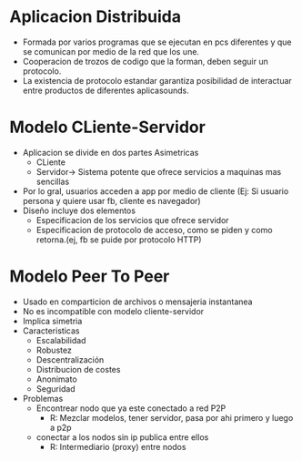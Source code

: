 # Aplicacion Distribuida
  - Formada por varios programas que se ejecutan en pcs diferentes y que se comunican por medio de la red que los une.
  - Cooperacion de trozos de codigo que la forman, deben seguir un protocolo.
  - La existencia de protocolo estandar garantiza posibilidad de interactuar entre productos de diferentes aplicasounds.
# Modelo CLiente-Servidor
  - Aplicacion se divide en dos partes Asimetricas
    - CLiente
    - Servidor-> Sistema potente que ofrece servicios a maquinas mas sencillas
  - Por lo gral, usuarios acceden a app por medio de cliente (Ej: Si usuario persona y quiere usar fb, cliente es navegador)
  - Diseño incluye dos elementos
    - Especificacion de los servicios que ofrece servidor
    - Especificacion de protocolo de acceso, como se piden y como retorna.(ej, fb se puide por protocolo HTTP)
# Modelo Peer To Peer
  - Usado en comparticion de archivos o mensajeria instantanea
  - No es incompatible con modelo cliente-servidor
  - Implica simetria
  - Caracteristicas
    - Escalabilidad
    - Robustez
    - Descentralización
    - Distribucion de costes
    - Anonimato
    - Seguridad
  - Problemas
    - Encontrear nodo que ya este conectado a red P2P
       - R: Mezclar modelos, tener servidor, pasa por ahi primero y luego a p2p
    - conectar a los nodos sin ip publica entre ellos
       - R: Intermediario (proxy) entre nodos
  
